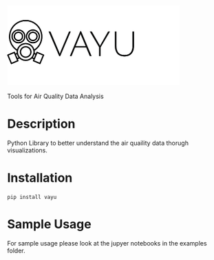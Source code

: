 ![](logo.png)

Tools for Air Quality Data Analysis 


Description
===========

Python Library to better understand the air quaility data thorugh visualizations.


# Installation
```
pip install vayu
```

# Sample Usage
For sample usage please look at the jupyer notebooks in the examples folder.
